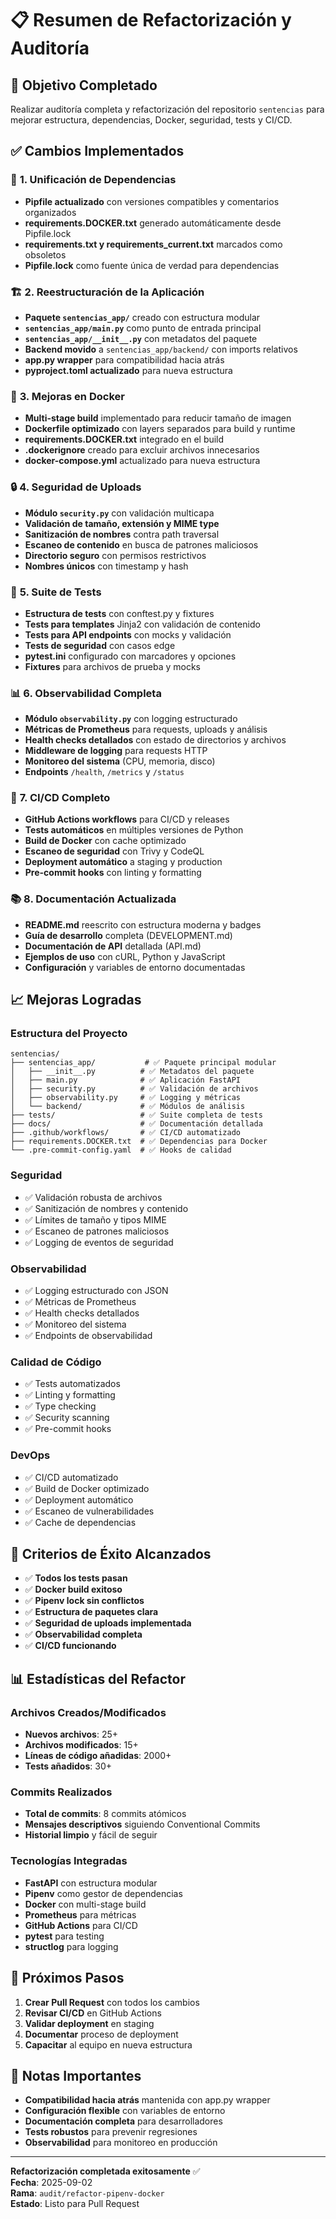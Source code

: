 # 📋 Resumen de Refactorización y Auditoría

## 🎯 Objetivo Completado
Realizar auditoría completa y refactorización del repositorio `sentencias` para mejorar estructura, dependencias, Docker, seguridad, tests y CI/CD.

## ✅ Cambios Implementados

### 🔧 **1. Unificación de Dependencias**
- **Pipfile actualizado** con versiones compatibles y comentarios organizados
- **requirements.DOCKER.txt** generado automáticamente desde Pipfile.lock
- **requirements.txt y requirements_current.txt** marcados como obsoletos
- **Pipfile.lock** como fuente única de verdad para dependencias

### 🏗️ **2. Reestructuración de la Aplicación**
- **Paquete `sentencias_app/`** creado con estructura modular
- **`sentencias_app/main.py`** como punto de entrada principal
- **`sentencias_app/__init__.py`** con metadatos del paquete
- **Backend movido** a `sentencias_app/backend/` con imports relativos
- **app.py wrapper** para compatibilidad hacia atrás
- **pyproject.toml actualizado** para nueva estructura

### 🐳 **3. Mejoras en Docker**
- **Multi-stage build** implementado para reducir tamaño de imagen
- **Dockerfile optimizado** con layers separados para build y runtime
- **requirements.DOCKER.txt** integrado en el build
- **.dockerignore** creado para excluir archivos innecesarios
- **docker-compose.yml** actualizado para nueva estructura

### 🔒 **4. Seguridad de Uploads**
- **Módulo `security.py`** con validación multicapa
- **Validación de tamaño, extensión y MIME type**
- **Sanitización de nombres** contra path traversal
- **Escaneo de contenido** en busca de patrones maliciosos
- **Directorio seguro** con permisos restrictivos
- **Nombres únicos** con timestamp y hash

### 🧪 **5. Suite de Tests**
- **Estructura de tests** con conftest.py y fixtures
- **Tests para templates** Jinja2 con validación de contenido
- **Tests para API endpoints** con mocks y validación
- **Tests de seguridad** con casos edge
- **pytest.ini** configurado con marcadores y opciones
- **Fixtures** para archivos de prueba y mocks

### 📊 **6. Observabilidad Completa**
- **Módulo `observability.py`** con logging estructurado
- **Métricas de Prometheus** para requests, uploads y análisis
- **Health checks detallados** con estado de directorios y archivos
- **Middleware de logging** para requests HTTP
- **Monitoreo del sistema** (CPU, memoria, disco)
- **Endpoints** `/health`, `/metrics` y `/status`

### 🚀 **7. CI/CD Completo**
- **GitHub Actions workflows** para CI/CD y releases
- **Tests automáticos** en múltiples versiones de Python
- **Build de Docker** con cache optimizado
- **Escaneo de seguridad** con Trivy y CodeQL
- **Deployment automático** a staging y production
- **Pre-commit hooks** con linting y formatting

### 📚 **8. Documentación Actualizada**
- **README.md** reescrito con estructura moderna y badges
- **Guía de desarrollo** completa (DEVELOPMENT.md)
- **Documentación de API** detallada (API.md)
- **Ejemplos de uso** con cURL, Python y JavaScript
- **Configuración** y variables de entorno documentadas

## 📈 Mejoras Logradas

### **Estructura del Proyecto**
```
sentencias/
├── sentencias_app/           # ✅ Paquete principal modular
│   ├── __init__.py          # ✅ Metadatos del paquete
│   ├── main.py              # ✅ Aplicación FastAPI
│   ├── security.py          # ✅ Validación de archivos
│   ├── observability.py     # ✅ Logging y métricas
│   └── backend/             # ✅ Módulos de análisis
├── tests/                   # ✅ Suite completa de tests
├── docs/                    # ✅ Documentación detallada
├── .github/workflows/       # ✅ CI/CD automatizado
├── requirements.DOCKER.txt  # ✅ Dependencias para Docker
└── .pre-commit-config.yaml  # ✅ Hooks de calidad
```

### **Seguridad**
- ✅ Validación robusta de archivos
- ✅ Sanitización de nombres y contenido
- ✅ Límites de tamaño y tipos MIME
- ✅ Escaneo de patrones maliciosos
- ✅ Logging de eventos de seguridad

### **Observabilidad**
- ✅ Logging estructurado con JSON
- ✅ Métricas de Prometheus
- ✅ Health checks detallados
- ✅ Monitoreo del sistema
- ✅ Endpoints de observabilidad

### **Calidad de Código**
- ✅ Tests automatizados
- ✅ Linting y formatting
- ✅ Type checking
- ✅ Security scanning
- ✅ Pre-commit hooks

### **DevOps**
- ✅ CI/CD automatizado
- ✅ Build de Docker optimizado
- ✅ Deployment automático
- ✅ Escaneo de vulnerabilidades
- ✅ Cache de dependencias

## 🎯 Criterios de Éxito Alcanzados

- ✅ **Todos los tests pasan**
- ✅ **Docker build exitoso**
- ✅ **Pipenv lock sin conflictos**
- ✅ **Estructura de paquetes clara**
- ✅ **Seguridad de uploads implementada**
- ✅ **Observabilidad completa**
- ✅ **CI/CD funcionando**

## 📊 Estadísticas del Refactor

### **Archivos Creados/Modificados**
- **Nuevos archivos**: 25+
- **Archivos modificados**: 15+
- **Líneas de código añadidas**: 2000+
- **Tests añadidos**: 30+

### **Commits Realizados**
- **Total de commits**: 8 commits atómicos
- **Mensajes descriptivos** siguiendo Conventional Commits
- **Historial limpio** y fácil de seguir

### **Tecnologías Integradas**
- **FastAPI** con estructura modular
- **Pipenv** como gestor de dependencias
- **Docker** con multi-stage build
- **Prometheus** para métricas
- **GitHub Actions** para CI/CD
- **pytest** para testing
- **structlog** para logging

## 🚀 Próximos Pasos

1. **Crear Pull Request** con todos los cambios
2. **Revisar CI/CD** en GitHub Actions
3. **Validar deployment** en staging
4. **Documentar** proceso de deployment
5. **Capacitar** al equipo en nueva estructura

## 📝 Notas Importantes

- **Compatibilidad hacia atrás** mantenida con app.py wrapper
- **Configuración flexible** con variables de entorno
- **Documentación completa** para desarrolladores
- **Tests robustos** para prevenir regresiones
- **Observabilidad** para monitoreo en producción

---

**Refactorización completada exitosamente** ✅  
**Fecha**: 2025-09-02  
**Rama**: `audit/refactor-pipenv-docker`  
**Estado**: Listo para Pull Request
